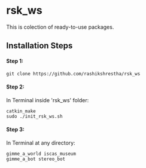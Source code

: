 # rsk_ws

This is colection of ready-to-use packages.

## Installation Steps

#### Step 1:
```
git clone https://github.com/rashikshrestha/rsk_ws
```

#### Step 2:
In Terminal inside 'rsk_ws' folder:
```
catkin_make
sudo ./init_rsk_ws.sh
```

#### Step 3:
In Terminal at any directory:
```
gimme_a_world iscas_museum
gimme_a_bot stereo_bot
```
